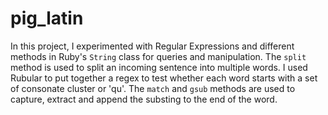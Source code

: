 pig_latin
=========

In this project, I experimented with Regular Expressions and different methods in Ruby's `String` class for queries and manipulation.  The `split` method is used to split an incoming sentence into multiple words.  I used Rubular to put together a regex to test whether each word starts with a set of consonate cluster or 'qu'. The `match` and `gsub` methods are used to capture, extract and append the substing to the end of the word.


